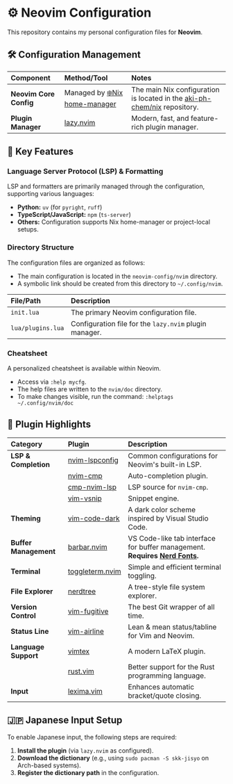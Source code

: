 # ⚙️ Neovim Configuration

This repository contains my personal configuration files for **Neovim**.

## 🛠️ Configuration Management

| Component | Method/Tool | Notes |
| :--- | :--- | :--- |
| **Neovim Core Config** | Managed by [❄️Nix home-manager](https://www.google.com/search?q=https://nixos.org/manual/home-manager/index.html) | The main Nix configuration is located in the [aki-ph-chem/nix](https://github.com/aki-ph-chem/nix) repository. |
| **Plugin Manager** | [lazy.nvim](https://github.com/folke/lazy.nvim) | Modern, fast, and feature-rich plugin manager. |

## 🚀 Key Features

### Language Server Protocol (LSP) & Formatting

LSP and formatters are primarily managed through the configuration, supporting various languages:

  * **Python:** `uv` (for `pyright`, `ruff`)
  * **TypeScript/JavaScript:** `npm` (`ts-server`)
  * **Others:** Configuration supports Nix home-manager or project-local setups.

### Directory Structure

The configuration files are organized as follows:

  * The main configuration is located in the `neovim-config/nvim` directory.
  * A symbolic link should be created from this directory to `~/.config/nvim`.

| File/Path | Description |
| :--- | :--- |
| `init.lua` | The primary Neovim configuration file. |
| `lua/plugins.lua` | Configuration file for the `lazy.nvim` plugin manager. |

### Cheatsheet

A personalized cheatsheet is available within Neovim.

  * Access via `:help mycfg`.
  * The help files are written to the `nvim/doc` directory.
  * To make changes visible, run the command: `:helptags ~/.config/nvim/doc`

## 🔌 Plugin Highlights

| Category | Plugin | Description |
| :--- | :--- | :--- |
| **LSP & Completion** | [nvim-lspconfig](https://github.com/neovim/nvim-lspconfig) | Common configurations for Neovim's built-in LSP. |
| | [nvim-cmp](https://github.com/hrsh7th/nvim-cmp) | Auto-completion plugin. |
| | [cmp-nvim-lsp](https://github.com/hrsh7th/cmp-nvim-lsp) | LSP source for `nvim-cmp`. |
| | [vim-vsnip](https://github.com/hrsh7th/vim-vsnip) | Snippet engine. |
| **Theming** | [vim-code-dark](https://github.com/tomasiser/vim-code-dark) | A dark color scheme inspired by Visual Studio Code. |
| **Buffer Management** | [barbar.nvim](https://github.com/romgrk/barbar.nvim) | VS Code-like tab interface for buffer management. **Requires [Nerd Fonts](https://www.nerdfonts.com/).** |
| **Terminal** | [toggleterm.nvim](https://github.com/akinsho/toggleterm.nvim) | Simple and efficient terminal toggling. |
| **File Explorer** | [nerdtree](https://github.com/preservim/nerdtree) | A tree-style file system explorer. |
| **Version Control** | [vim-fugitive](https://github.com/tpope/vim-fugitive) | The best Git wrapper of all time. |
| **Status Line** | [vim-airline](https://github.com/vim-airline/vim-airline) | Lean & mean status/tabline for Vim and Neovim. |
| **Language Support** | [vimtex](https://github.com/lervag/vimtex) | A modern LaTeX plugin. |
| | [rust.vim](https://github.com/rust-lang/rust.vim) | Better support for the Rust programming language. |
| **Input** | [lexima.vim](https://github.com/cohama/lexima.vim) | Enhances automatic bracket/quote closing. |


## 🇯🇵 Japanese Input Setup

To enable Japanese input, the following steps are required:

1.  **Install the plugin** (via `lazy.nvim` as configured).
2.  **Download the dictionary** (e.g., using `sudo pacman -S skk-jisyo` on Arch-based systems).
3.  **Register the dictionary path** in the configuration.

